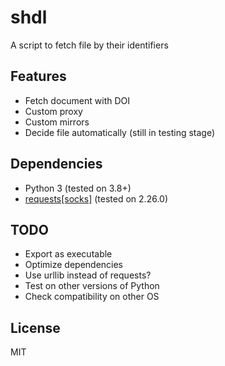 # shdl

A script to fetch file by their identifiers

## Features

* Fetch document with DOI
* Custom proxy
* Custom mirrors
* Decide file automatically (still in testing stage)

## Dependencies

* Python 3 (tested on 3.8+)
* [requests[socks]](https://pypi.org/project/requests/ "PyPi") (tested on 2.26.0)

## TODO

* Export as executable
* Optimize dependencies
* Use urllib instead of requests?
* Test on other versions of Python
* Check compatibility on other OS

## License

MIT
